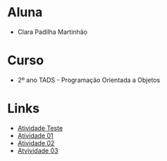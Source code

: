 # Aluna
- Clara Padilha Martinhão

# Curso
- 2º ano TADS - Programação Orientada a Objetos

# Links
- [Atividade Teste](https://github.com/clrmp/Aula_POO/blob/main/AtvTeste/notebook/AtvTeste.ipynb)
- [Atividade 01](https://github.com/clrmp/Aula_POO/tree/main/Atvd01)
- [Atividade 02](https://github.com/clrmp/Aula_POO/blob/main/Atv02/Atv02%20(2).ipynb)
- [Atvividade 03](https://github.com/clrmp/Aula_POO/tree/main/Atv03)
